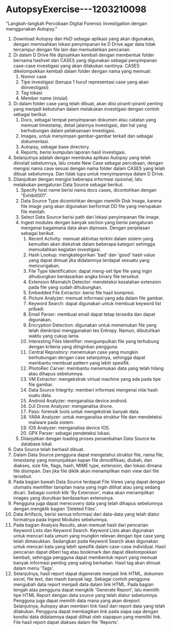 # AutopsyExercise---1203210098
"Langkah-langkah Percobaan Digital Forensic Investigation dengan menggunakan Autopsy."

1. Download Autopsy dan HxD sebagai aplikasi yang akan digunakan, dengan memisahkan lokasi penyimpanan ke D Drive agar data tidak tercampur dengan file lain dan memudahkan pencarian.
2. Di dalam D Drive file dipisahkan kembali dengan membentuk folder bernama hashset dan CASES yang digunakan sebagai penyimpanan case-case investigasi yang akan dilakukan nantinya. CASES dikelompokkan kembali dalam folder dengan nama yang memuat:
   1. Nomor case
   2. Tipe investigasi (berupa 1 huruf representasi case yang akan diinvestigasi)
   3. Tag lokasi
   4. Member name (inisial)
3. Di dalam folder case yang telah dibuat, akan diisi piranti-piranti penting yang menjadi kebutuhan dalam melakukan investigasi dengan contoh sebagai berikut.
   1. Docs, sebagai tempat penyimpanan dokumen atau catatan yang memuat timestamp, detail jalannya investigasi, dan hal yang berhubungan dalam pelaksanaan investigasi.
   2. Images, untuk menyimpan gambar-gambar terkait dan sebagai dokumentasi.
   3. Autopsy, sebagai base directory.
   4. Reports, berisi kumpulan laporan hasil investigasi.
4. Selanjutnya adalah dengan membuka aplikasi Autopsy yang telah diinstall sebelumnya, lalu create New Case sebagai percobaan, dengan mengisi nama case sesuai dengan nama folder dalam CASES yang telah dibuat sebelumnya. Dan tidak lupa untuk menyimpannya dalam D Drive.
5. Dilanjutkan dengan mengisi beberapa informasi opsional, lalu melakukan pengaturan Data Source sebagai berikut.
   1. Specify host name berisi nama docs cases, dicontohkan dengan "Exhibit001".
   2. Data Source Type dicontohkan dengan memilih Disk Image, karena file image yang akan digunakan berformat DD file yang merupakan file mentah.
   3. Select Data Source berisi path dari lokasi penyimpanan file image.
   4. Ingest modules dengan banyak section yang berisi pengaturan mengenai bagaimana data akan diproses. Dengan penjelasan sebagai berikut.
       1. Recent Activity: memuat aktivitas terkini dalam sistem yang kemudian akan diekstrak dalam beberapa kategori sehingga memudahkan kegiatan investigasi.
       2. Hash Lookup: mengkategorikan 'bad' dan 'good' hash value yang dapat dimuat jika didalamnya terdapat sesuatu yang mencurigakan.
       3. File Type Identification: dapat meng-set tipe file yang ingin dihubungkan berdasarkan angka binary file tersebut.
       4. Extension Mismatch Detector: mendeteksi kesalahan extension pada file yang sudah dihubungkan.
       5. Embedded File Extractor: berisi file hasil kompresi.
       6. Picture Analyzer: memuat informasi yang ada dalam file gambar.
       7. Keyword Search: dapat digunakan untuk membuat keyword list pribadi.
       8. Email Parser: membuat email dapat tetap tersedia dan dapat digunakan.
       9. Encryption Detection: digunakan untuk menemukan file yang telah dienkripsi menggunakan tes Entropy. Namun, dibutuhkan waktu yang cukup lama.
       10. Interesting Files Identifier: mengumpulkan file yang terhubung dengan kriteria yang diinginkan pengguna.
       11. Central Repository: menemukan case yang mungkin berhubungan dengan case selanjutnya, sehingga dapat membantu membuat pattern yang lebih spesifik.
       12. PhotoRec Carver: membantu menemukan data yang telah hilang atau dihapus sebelumnya.
       13. VM Extractor: mengekstrak virtual machine yang ada pada tipe file gambar.
       14. Data Source Integrity: memberi informasi mengenai nilai hash suatu data.
       15. Android Analyzer: menganalisa device android.
       16. DJI Drone Analyzer: menganalisa drone.
       17. Paso: forensik tools untuk mengekstrak banyak data.
       18. YARA Analyzer: untuk menganalisa struktur file dan mendeteksi malware pada sistem.
       19. IOS Analyzer: menganalisa device IOS.
       20. GPX Parser: sebagai pendeteksi lokasi.
   5. Dilanjutkan dengan loading proses penambahan Data Source ke database lokal.
6. Data Source telah berhasil dibuat.
7. Dalam Data Source pengguna dapat mengetahui struktur file, nama file, timestamp yang menunjukkan kapan file dimodifikasi, diubah, dan diakses, size file, flags, hash, MIME type, extension, dan lokasi dimana file disimpan. Dan jika file diklik akan menampilkan main view dari file tersebut.
8. Pada bagian bawah Data Source terdapat File Views yang dapat dengan otomatis memfilter tampilan mana yang ingin dilihat atau yang sedang dicari. Sebagai contoh klik 'By Extension', maka akan menampilkan images yang diurutkan berdasarkan extensinya.
9. Pengguna juga dapat merecovery data yang telah dihapus sebelumnya dengan mengklik bagian 'Deleted Files'.
10. Data Artifacts, berisi semua informasi dari data-data yang telah diatur formatnya pada Ingest Modules sebelumnya.
11. Pada bagian Analysis Results, akan memuat hasil dari pencarian Keyword Lists dan Keyword Search. Keyword Lists akan digunakan untuk mencari kata umum yang mungkin relevan dengan tipe case yang telah dimasukkan. Sedangkan pada Keyword Search akan digunakan untuk mencari kata yang lebih spesifik dalam case-case individual. Hasil pencarian dapat diberi tag atau bookmark dan dapat dikelompokkan kembali, sehingga pengguna dapat membentuk report yang memuat banyak informasi penting yang saling berkaitan. Hasil tag akan dimuat dalam menu 'Tags'.
12. Selanjutnya, hasil report dapat digenerate menjadi link HTML, dokumen excel, file text, dan masih banyak lagi. Sebagai contoh pengguna mengubah data report menjadi data dalam link HTML. Pada bagian tengah atas pengguna dapat mengklik 'Generate Report', lalu memilih tipe HTML Report dengan data source yang telah diatur sebelumnya. Pengguna juga dapat memilih data mana yang akan direport. Selanjutnya, Autopsy akan memberi link hasil dari report data yang telah dilakukan. Pengguna dapat membagikan link pada siapa saja dengan kondisi data didalamnya dapat dilihat oleh siapapun yang memiliki link. File hasil report dapat diakses dalam file 'Reports'.
